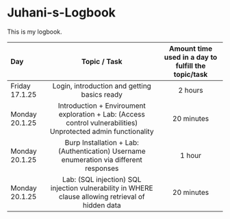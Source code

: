 # Juhani-s-Logbook

This is my logbook.

| Day  | Topic / Task | Amount time used in a day to fulfill the topic/task |
| :---         |     :---:      |     :---:      |
| Friday 17.1.25 | Login, introduction and getting basics ready | 2 hours  |
| Monday 20.1.25 | Introduction + Enviroument exploration + Lab: (Access control vulnerabilities) Unprotected admin functionality | 20 minutes  |
| Monday 20.1.25 | Burp Installation + Lab: (Authentication) Username enumeration via different responses | 1 hour  |
| Monday 20.1.25 | Lab: (SQL injection) SQL injection vulnerability in WHERE clause allowing retrieval of hidden data | 20 minutes  |
